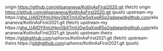 origin  https://github.com/elisananeva/KotlinAsFirst2020.git (fetch)
origin  https://github.com/elisananeva/KotlinAsFirst2020.git (push)
upstream-my     https://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@github.com/elisananeva/KotlinAsFirst2021.git (fetch)
upstream-my     https://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@github.com/elisananeva/KotlinAsFirst2021.git (push)
upstream-theirs https://git@github.com/uphoros/KotlinAsFirst2021.git (fetch)
upstream-theirs https://git@github.com/uphoros/KotlinAsFirst2021.git (push)
